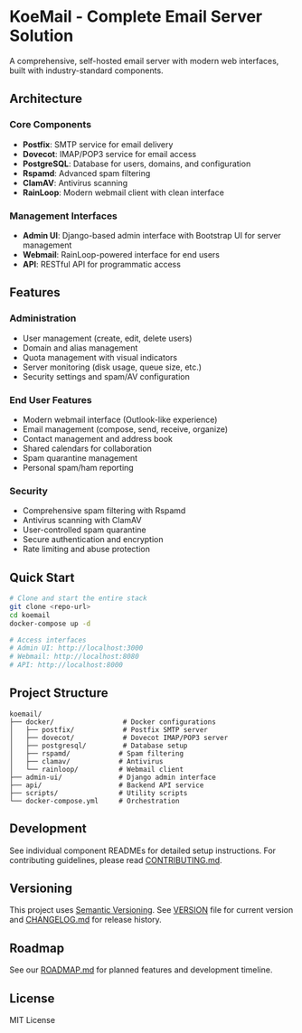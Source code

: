 # KoeMail - Complete Email Server Solution

A comprehensive, self-hosted email server with modern web interfaces, built with industry-standard components.

## Architecture

### Core Components
- **Postfix**: SMTP service for email delivery
- **Dovecot**: IMAP/POP3 service for email access
- **PostgreSQL**: Database for users, domains, and configuration
- **Rspamd**: Advanced spam filtering
- **ClamAV**: Antivirus scanning
- **RainLoop**: Modern webmail client with clean interface

### Management Interfaces
- **Admin UI**: Django-based admin interface with Bootstrap UI for server management
- **Webmail**: RainLoop-powered interface for end users
- **API**: RESTful API for programmatic access

## Features

### Administration
- User management (create, edit, delete users)
- Domain and alias management
- Quota management with visual indicators
- Server monitoring (disk usage, queue size, etc.)
- Security settings and spam/AV configuration

### End User Features
- Modern webmail interface (Outlook-like experience)
- Email management (compose, send, receive, organize)
- Contact management and address book
- Shared calendars for collaboration
- Spam quarantine management
- Personal spam/ham reporting

### Security
- Comprehensive spam filtering with Rspamd
- Antivirus scanning with ClamAV
- User-controlled spam quarantine
- Secure authentication and encryption
- Rate limiting and abuse protection

## Quick Start

```bash
# Clone and start the entire stack
git clone <repo-url>
cd koemail
docker-compose up -d

# Access interfaces
# Admin UI: http://localhost:3000
# Webmail: http://localhost:8080
# API: http://localhost:8000
```

## Project Structure

```
koemail/
├── docker/                 # Docker configurations
│   ├── postfix/            # Postfix SMTP server
│   ├── dovecot/            # Dovecot IMAP/POP3 server
│   ├── postgresql/         # Database setup
│   ├── rspamd/            # Spam filtering
│   ├── clamav/            # Antivirus
│   └── rainloop/          # Webmail client
├── admin-ui/              # Django admin interface
├── api/                   # Backend API service
├── scripts/               # Utility scripts
└── docker-compose.yml     # Orchestration
```

## Development

See individual component READMEs for detailed setup instructions. For contributing guidelines, please read [CONTRIBUTING.md](CONTRIBUTING.md).

## Versioning

This project uses [Semantic Versioning](https://semver.org/). See [VERSION](VERSION) file for current version and [CHANGELOG.md](CHANGELOG.md) for release history.

## Roadmap

See our [ROADMAP.md](ROADMAP.md) for planned features and development timeline.

## License

MIT License
